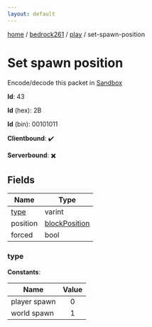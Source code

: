```yaml
---
layout: default
---
```


[home](/)  /  [bedrock261](/protocol/bedrock261)  /  [play](/protocol/bedrock261/play)  /  set-spawn-position

# Set spawn position

Encode/decode this packet in [Sandbox](../../../sandbox/bedrock261#Play.SetSpawnPosition)

**Id**: 43

**Id** (hex): 2B

**Id** (bin): 00101011

**Clientbound**: ✔️

**Serverbound**: ✖️

## Fields

Name | Type
---|---
[type](#type) | varint
position | [blockPosition](/protocol/bedrock261/types/block-position)
forced | bool

### type

**Constants**:

Name | Value
---|:---:
player spawn | 0
world spawn | 1
